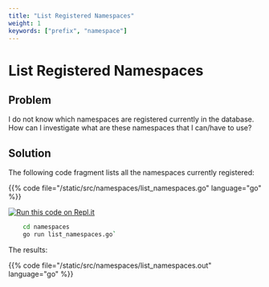 ```yaml
---
title: "List Registered Namespaces"
weight: 1
keywords: ["prefix", "namespace"]
---
```


# List Registered Namespaces

## Problem

I do not know which namespaces are registered currently in the database.
How can I investigate what are these namespaces that I can/have to use?

## Solution

The following code fragment lists all the namespaces currently registered:

{{% code file="/static/src/namespaces/list_namespaces.go" language="go" %}}

[![Run this code on Repl.it](https://repl.it/badge/github/tombenke/cayley-cookbook-src)](https://repl.it/@tombenke/cayley-cookbook-src#namespaces/list_namespaces.go)

```bash
    cd namespaces
    go run list_namespaces.go`
```

The results:

{{% code file="/static/src/namespaces/list_namespaces.out" language="go" %}}

